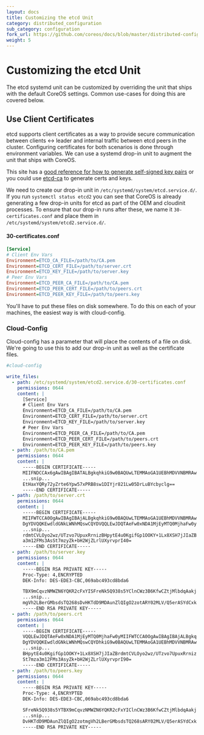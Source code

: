 ```yaml
---
layout: docs
title: Customizing the etcd Unit
category: distributed_configuration
sub_category: configuration
fork_url: https://github.com/coreos/docs/blob/master/distributed-configuration/customize-etcd-unit/index.md
weight: 5
---
```


# Customizing the etcd Unit

The etcd systemd unit can be customized by overriding the unit that ships with the default CoreOS settings. Common use-cases for doing this are covered below.

## Use Client Certificates

etcd supports client certificates as a way to provide secure communication between clients &#8596; leader and internal traffic between etcd peers in the cluster. Configuring certificates for both scenarios is done through environment variables. We can use a systemd drop-in unit to augment the unit that ships with CoreOS.

This site has a [good reference for how to generate self-signed key pairs](http://www.g-loaded.eu/2005/11/10/be-your-own-ca/) or you could use [etcd-ca](https://github.com/coreos/etcd-ca) to generate certs and keys. 

We need to create our drop-in unit in `/etc/systemd/system/etcd.service.d/`. If you run `systemctl status etcd2` you can see that CoreOS is already generating a few drop-in units for etcd as part of the OEM and cloudinit processes. To ensure that our drop-in runs after these, we name it `30-certificates.conf` and place them in `/etc/systemd/system/etcd2.service.d/`.

#### 30-certificates.conf

```ini
[Service]
# Client Env Vars
Environment=ETCD_CA_FILE=/path/to/CA.pem
Environment=ETCD_CERT_FILE=/path/to/server.crt
Environment=ETCD_KEY_FILE=/path/to/server.key
# Peer Env Vars
Environment=ETCD_PEER_CA_FILE=/path/to/CA.pem
Environment=ETCD_PEER_CERT_FILE=/path/to/peers.crt
Environment=ETCD_PEER_KEY_FILE=/path/to/peers.key
```

You'll have to put these files on disk somewhere. To do this on each of your machines, the easiest way is with cloud-config.

### Cloud-Config

Cloud-config has a parameter that will place the contents of a file on disk. We're going to use this to add our drop-in unit as well as the certificate files.

```yaml
#cloud-config

write_files:
  - path: /etc/systemd/system/etcd2.service.d/30-certificates.conf
    permissions: 0644
    content: |
      [Service]
      # Client Env Vars
      Environment=ETCD_CA_FILE=/path/to/CA.pem
      Environment=ETCD_CERT_FILE=/path/to/server.crt
      Environment=ETCD_KEY_FILE=/path/to/server.key
      # Peer Env Vars
      Environment=ETCD_PEER_CA_FILE=/path/to/CA.pem
      Environment=ETCD_PEER_CERT_FILE=/path/to/peers.crt
      Environment=ETCD_PEER_KEY_FILE=/path/to/peers.key
  - path: /path/to/CA.pem
    permissions: 0644
    content: |
      -----BEGIN CERTIFICATE-----
      MIIFNDCCAx6gAwIBAgIBATALBgkqhkiG9w0BAQUwLTEMMAoGA1UEBhMDVVNBMRAw
      ...snip...
      EtHaxYQRy72yZrte6Ypw57xPRB8sw1DIYjr821Lw05DrLuBYcbyclg==
      -----END CERTIFICATE-----
  - path: /path/to/server.crt
    permissions: 0644
    content: |
      -----BEGIN CERTIFICATE-----
      MIIFWTCCA0OgAwIBAgIBAjALBgkqhkiG9w0BAQUwLTEMMAoGA1UEBhMDVVNBMRAw
      DgYDVQQKEwdldGNkLWNhMQswCQYDVQQLEwJDQTAeFw0xNDA1MjEyMTQ0MjhaFw0y
      ...snip...
      rdmtCVLOyo2wz/UTzvo7UpuxRrnizBHpytE4u0KgifGp1OOKY+1Lx8XSH7jJIaZB
      a3m12FMs3AsSt7mzyZk+bH2WjZLrlUXyrvprI40=
      -----END CERTIFICATE-----
  - path: /path/to/server.key
    permissions: 0644
    content: |
      -----BEGIN RSA PRIVATE KEY-----
      Proc-Type: 4,ENCRYPTED
      DEK-Info: DES-EDE3-CBC,069abc493cd8bda6

      TBX9mCqvzNMWZN6YQKR2cFxYISFreNk5Q938s5YClnCWz3B6KfwCZtjMlbdqAakj
      ...snip...
      mgVh2LBerGMbsdsTQ268sDvHKTdD9MDAunZlQIgO2zotARY02MLV/Q5erASYdCxk
      -----END RSA PRIVATE KEY-----
  - path: /path/to/peers.crt
    permissions: 0644
    content: |
      -----BEGIN CERTIFICATE-----
      VQQLEwJDQTAeFw0xNDA1MjEyMTQ0MjhaFw0yMIIFWTCCA0OgAwIBAgIBAjALBgkq
      DgYDVQQKEwdldGNkLWNhMQswCQYDhkiG9w0BAQUwLTEMMAoGA1UEBhMDVVNBMRAw
      ...snip...
      BHpytE4u0KgifGp1OOKY+1Lx8XSH7jJIaZBrdmtCVLOyo2wz/UTzvo7UpuxRrniz
      St7mza3m12FMs3AsyZk+bH2WjZLrlUXyrvprI90=
      -----END CERTIFICATE-----
  - path: /path/to/peers.key
    permissions: 0644
    content: |
      -----BEGIN RSA PRIVATE KEY-----
      Proc-Type: 4,ENCRYPTED
      DEK-Info: DES-EDE3-CBC,069abc493cd8bda6

      SFreNk5Q938s5YTBX9mCqvzNMWZN6YQKR2cFxYIClnCWz3B6KfwCZtjMlbdqAakj
      ...snip...
      DvHKTdD9MDAunZlQIgO2zotmgVh2LBerGMbsdsTQ268sARY02MLV/Q5erASYdCxk
      -----END RSA PRIVATE KEY-----
```
